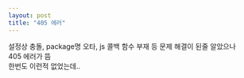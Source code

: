 ```yaml
---
layout: post
title: "405 에러"
---
```


설정상 충돌, package명 오타, js 콜백 함수 부재 등 문제 해결이 된줄 알았으나  
405 에러가 뜸  
한번도 이런적 없었는데..
